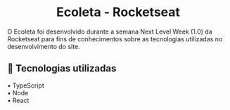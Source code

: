 <h1 align='center'>Ecoleta - Rocketseat</h1>
O Ecoleta foi desenvolvido durante a semana Next Level Week (1.0) da Rocketseat para fins de conhecimentos sobre as tecnologias utilizadas no desenvolvimento do site.

<h2>🚀 Tecnologias utilizadas </h2>
• TypeScript<br>
• Node<br>
• React
